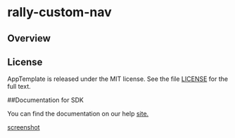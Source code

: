rally-custom-nav
=========================

## Overview


## License

AppTemplate is released under the MIT license.  See the file [LICENSE](./LICENSE) for the full text.

##Documentation for SDK

You can find the documentation on our help [site.](https://help.rallydev.com/apps/2.0/doc/)


[screenshot](https://raw.githubusercontent.com/wrackzone/rally-custom-nav/master/screenshot.png)